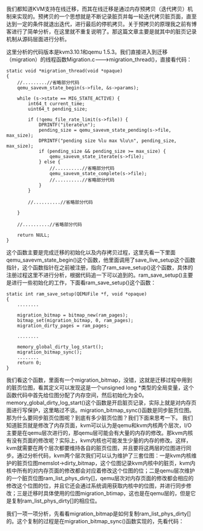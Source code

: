 我们都知道KVM支持在线迁移，而其在线迁移是通过内存预拷贝（迭代拷贝）机制来实现的。预拷贝的一个思想就是不断记录脏页并每一轮迭代拷贝脏页面，直至达到一定的条件就退出迭代，进行最后的停机拷贝。关于预拷贝的原理我之前有博客进行了简单分析，在这里就不重复说明了。那这篇文章主要是就其中的脏页记录机制从源码层面进行分析。

这里分析的代码版本是kvm3.10.1和qemu 1.5.3。我们直接进入到迁移（migration）的线程函数Migration.c--->migration_thread()，直接看代码：

```
static void *migration_thread(void *opaque)  
{  
    //.........//省略部分代码  
    qemu_savevm_state_begin(s->file, &s->params);  
  
    while (s->state == MIG_STATE_ACTIVE) {  
        int64_t current_time;  
        uint64_t pending_size;  
  
        if (!qemu_file_rate_limit(s->file)) {  
            DPRINTF("iterate\n");  
            pending_size = qemu_savevm_state_pending(s->file, max_size);  
            DPRINTF("pending size %lu max %lu\n", pending_size, max_size);  
            if (pending_size && pending_size >= max_size) {  
                qemu_savevm_state_iterate(s->file);  
            } else {  
                //..........//省略部分代码  
                qemu_savevm_state_complete(s->file);  
                //..........//省略部分代码  
            }  
        }  
  
        //..........//省略部分代码  
          
    }  
  
    //..........//省略部分代码  
  
    return NULL;  
}  
```

这个函数主要是完成迁移的初始化以及内存拷贝过程，这里先看一下里面qemu_savevm_state_begin()这个函数，他里面调用了save_live_setup这个函数指针，这个函数指针在之前被注册，指向了ram_save_setup()这个函数，具体的注册过程这里不进行分析，根据代码追一下可以追到的。ram_save_setup()主要是进行一些初始化的工作，下面看ram_save_setup()这个函数：

```
static int ram_save_setup(QEMUFile *f, void *opaque)  
{  
    ........  
  
    migration_bitmap = bitmap_new(ram_pages);  
    bitmap_set(migration_bitmap, 0, ram_pages);  
    migration_dirty_pages = ram_pages;  
  
    ........  
  
    memory_global_dirty_log_start();  
    migration_bitmap_sync();  
    ........  
    return 0;  
}  
```

我们看这个函数，里面有一个migration_bitmap，没错，这就是迁移过程中用到的脏页位图，看其定义可以发现这是一个unsigned long *类型的全局变量，这个函数代码中首先给位图分配了内存空间，然后初始化为全0。memory_global_dirty_log_start()这个函数是开启脏页记录，实际上就是对内存页面进行写保护，这里略过不谈。migration_bitmap_sync()函数是同步脏页位图。那为什么要同步脏页位图呢？到底有多少脏页位图？我们下面来思考一下。
我们知道脏页就是修改了内存页面，kvm可以认为是qemu和kvm内核两个层次，I/O主要是在qemu层次进行的，那qemu层可能会有大量的内存的修改。那kvm内核有没有页面的修改呢？实际上，kvm内核也可能发生少量的内存的修改。这样，kvm就需要在两个层次都要维持各自的脏页位图，并且要将这两层的位图进行同步。通过分析代码，kvm两个层次我们可以认为维护了三套位图：一是kvm内核维护的脏页位图memslot->dirty_bitmap，这个位图记录kvm内核中的脏页，kvm内核中所有的对内存页面的修改都会对应着修改这个位图的位；二是qemu层次维护的一个脏页位图ram_list_phys_dirty[]，qemu层次对内存页面的修改都会相应的修改这个位图的位，并且它还会通过系统调用获取内核中的位图，并进行同步修改；三是迁移时具体使用的位图migration_btimap，这也是在qemu层的，但是它是复制ram_list_phys_dirty[]的相应位。

我们一项一项分析，先看看migration_bitmap是如何复制ram_list_phys_dirty[]的。这个复制的过程是在migration_bitmap_sync()函数实现的，先看代码：
